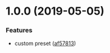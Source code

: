 # 1.0.0 (2019-05-05)


### Features

* custom preset ([af57813](https://github.com/Redpoint1/conventional-changelog-custom/commit/af57813))



